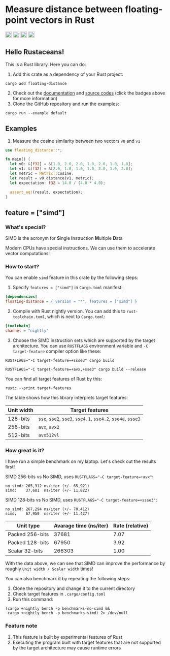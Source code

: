 # Measure distance between floating-point vectors in Rust
[<img alt="crates.io" src="https://img.shields.io/crates/v/floating-distance.svg?color=fe7d37&logo=rust" height="20">](https://crates.io/crates/floating-distance)
[<img alt="docs.rs" src="https://docs.rs/floating-distance/badge.svg" height="20">](https://docs.rs/floating-distance/)
[<img alt="coverage" src="https://img.shields.io/codecov/c/github/AsherJingkongChen/floating-distance?logo=codecov" height="20">](https://app.codecov.io/gh/AsherJingkongChen/floating-distance)
[<img alt="GitHub Actions" src="https://github.com/AsherJingkongChen/floating-distance/actions/workflows/main.yml/badge.svg" height="20">](https://github.com/AsherJingkongChen/floating-distance/actions/workflows/main.yml)

## Hello Rustaceans!
This is a Rust library. Here you can do:
1. Add this crate as a dependency of your Rust project:
```shell
cargo add floating-distance
```
2. Check out the [documentation](https://docs.rs/floating-distance) and
[source codes](https://github.com/AsherJingkongChen/floating-distance.git) (click the badges above for more information)
3. Clone the GitHub repository and run the examples:
```shell
cargo run --example default
```

## Examples
1. Measure the cosine similarity between two vectors `v0` and `v1`
```rust
use floating_distance::*;

fn main() {
  let v0: &[f32] = &[1.0, 2.0, 2.0, 1.0, 2.0, 1.0, 1.0];
  let v1: &[f32] = &[2.0, 1.0, 1.0, 1.0, 2.0, 1.0, 2.0];
  let metric = Metric::Cosine;
  let result = v0.distance(v1, metric);
  let expectation: f32 = 14.0 / (4.0 * 4.0);

  assert_eq!(result, expectation);
}
```

## feature = ["simd"]
### What's special?
SIMD is the acronym for **S**ingle **I**nstruction **M**ultiple **D**ata

Modern CPUs have special instructions. We can use them to accelerate vector computations!

### How to start?
You can enable `simd` feature in this crate by the following steps:
1. Specify `features = ["simd"]` in `Cargo.toml` manifest:
```ini
[dependencies]
floating-distance = { version = "*", features = ["simd"] }
```
2. Compile with Rust nightly version. You can add this to `rust-toolchain.toml`, which is next to `Cargo.toml`:
```ini
[toolchain]
channel = "nightly"
```
3. Choose the SIMD instruction sets which are supported by the target architecture. You can use `RUSTFLAGS` environment variable and `-C target-feature` compiler option like these:
```shell
RUSTFLAGS="-C target-feature=+ssse3" cargo build
```
```shell
RUSTFLAGS="-C target-feature=+avx,+sse3" cargo build --release
```
You can find all target features of Rust by this:
```shell
rustc --print target-features
```
The table shows how this library interprets target features:

Unit width | Target features
--- | ---
128-bits | `sse`, `sse2`, `sse3`, `sse4.1`, `sse4.2`, `sse4a`, `ssse3`
256-bits | `avx`, `avx2`
512-bits | `avx512vl`

### How great is it?
I have run a simple benchmark on my laptop.
Let's check out the results first!

SIMD 256-bits vs No SIMD, uses `RUSTFLAGS="-C target-feature=+avx"`:
```log
no_simd: 265,312 ns/iter (+/- 65,921)
simd:    37,681  ns/iter (+/- 11,822)
```
SIMD 128-bits vs No SIMD, uses `RUSTFLAGS="-C target-feature=+ssse3"`:
```log
no_simd: 267,294 ns/iter (+/- 70,412)
simd:    67,950  ns/iter (+/- 11,427)
```
Unit type | Avarage time (ns/iter) | Rate (relative)
--- | --- | ---
Packed 256-bits | 37681 | 7.07
Packed 128-bits | 67950 | 3.92
Scalar 32-bits | 266303 | 1.00

With the data above, we can see that SIMD can improve the performance by roughly `Unit width / Scalar width` times!

You can also benchmark it by repeating the following steps:
1. Clone the repository and change it to the current directory
2. Check target features in `.cargo/config.toml`
3. Run this command:
```shell
(cargo +nightly bench -p benchmarks-no-simd &&
 cargo +nightly bench -p benchmarks-simd) 2> /dev/null
```

### Feature note
1. This feature is built by experimental features of Rust
2. Executing the program built with target features that are not supported by the target architecture may cause runtime errors
